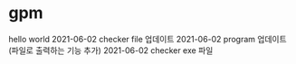 # gpm
hello world
2021-06-02 checker file 업데이트
2021-06-02 program 업데이트 (파일로 출력하는 기능 추가)
2021-06-02 checker exe 파일 
